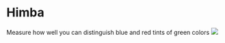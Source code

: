 # Himba
Measure how well you can distinguish blue and red tints of green colors
![](https://digitalphysics.nl/himba/himba.svg)
